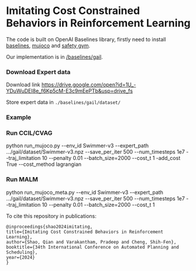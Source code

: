 # Imitating Cost Constrained Behaviors in Reinforcement Learning

The code is built on  OpenAI Baselines library, firstly need to install [baselines](https://github.com/openai/baselines), [mujoco](https://github.com/openai/mujoco-py) and [safety gym](https://github.com/openai/safety-gym).


Our implementation is in [/baselines/gail](/baselines/gail/). 

###  Download Expert data 
Download link https://drive.google.com/open?id=1U_-YDuWuDEI8e_f6Kp5cM-E3c9mEePTb&usp=drive_fs

Store expert data in `./baselines/gail/dataset/`


###  Example 

###  Run CCIL/CVAG
python run_mujoco.py --env_id Swimmer-v3 --expert_path .../gail/dataset/Swimmer-v3.npz --save_per_iter 500 --num_timesteps 1e7 --traj_limitation 10 --penalty 0.01 --batch_size=2000 --cost_t 1 -add_cost True --cost_method lagrangian

 
###  Run MALM
python run_mujoco_meta.py --env_id Swimmer-v3 --expert_path .../gail/dataset/Swimmer-v3.npz --save_per_iter 500 --num_timesteps 1e7 --traj_limitation 10 --penalty 0.01 --batch_size=2000 --cost_t 1




To cite this repository in publications:

    @inproceedings{shao2024imitating,
    title={Imitating Cost Constrained Behaviors in Reinforcement Learning},
    author={Shao, Qian and Varakantham, Pradeep and Cheng, Shih-Fen},
    booktitle={34th International Conference on Automated Planning and Scheduling},
    year={2024}
    }

